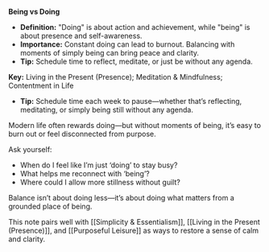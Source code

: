 **Being vs Doing**

- **Definition:** "Doing" is about action and achievement, while "being" is about presence and self-awareness.
- **Importance:** Constant doing can lead to burnout. Balancing with moments of simply being can bring peace and clarity.
- **Tip:** Schedule time to reflect, meditate, or just be without any agenda.

**Key:** Living in the Present (Presence); Meditation & Mindfulness; Contentment in Life


- **Tip:** Schedule time each week to pause—whether that’s reflecting, meditating, or simply being still without any agenda.


Modern life often rewards doing—but without moments of being, it’s easy to burn out or feel disconnected from purpose.

Ask yourself:
- When do I feel like I’m just ‘doing’ to stay busy?
- What helps me reconnect with ‘being’?
- Where could I allow more stillness without guilt?

Balance isn’t about doing less—it’s about doing what matters from a grounded place of being.

This note pairs well with [[Simplicity & Essentialism]], [[Living in the Present (Presence)]], and [[Purposeful Leisure]] as ways to restore a sense of calm and clarity.